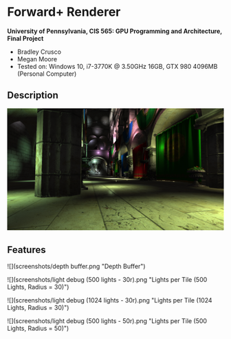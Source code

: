 Forward+ Renderer
================



**University of Pennsylvania, CIS 565: GPU Programming and Architecture, Final Project**

* Bradley Crusco
* Megan Moore
* Tested on: Windows 10, i7-3770K @ 3.50GHz 16GB, GTX 980 4096MB (Personal Computer)



## Description

![](screenshots/Preview.png "Preview Sponza")


## Features
![](screenshots/depth buffer.png "Depth Buffer")

![](screenshots/light debug (500 lights - 30r).png "Lights per Tile (500 Lights, Radius = 30)")

![](screenshots/light debug (1024 lights - 30r).png "Lights per Tile (1024 Lights, Radius = 30)")

![](screenshots/light debug (500 lights - 50r).png "Lights per Tile (500 Lights, Radius = 50)")
